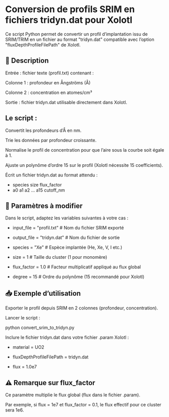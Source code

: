 # Conversion de profils SRIM en fichiers tridyn.dat pour Xolotl

Ce script Python permet de convertir un profil d’implantation issu de SRIM/TRIM en un fichier au format "tridyn.dat" compatible avec l’option "fluxDepthProfileFilePath" de Xolotl.

## 📄 Description

Entrée : fichier texte (profil.txt) contenant :

Colonne 1 : profondeur en Ångströms (Å)

Colonne 2 : concentration en atomes/cm³

Sortie : fichier tridyn.dat utilisable directement dans Xolotl.

## Le script :

Convertit les profondeurs d’Å en nm.

Trie les données par profondeur croissante.

Normalise le profil de concentration pour que l’aire sous la courbe soit égale à 1.

Ajuste un polynôme d’ordre 15 sur le profil (Xolotl nécessite 15 coefficients).

Écrit un fichier tridyn.dat au format attendu :

- species size flux_factor
- a0 a1 a2 ... a15 cutoff_nm

## 📌 Paramètres à modifier

Dans le script, adaptez les variables suivantes à votre cas :

- input_file = "profil.txt"   # Nom du fichier SRIM exporté

- output_file = "tridyn.dat"  # Nom du fichier de sortie

- species = "Xe"              # Espèce implantée (He, Xe, V, I etc.)

- size = 1                    # Taille du cluster (1 pour monomère)

- flux_factor = 1.0           # Facteur multiplicatif appliqué au flux global

- degree = 15                 # Ordre du polynôme (15 recommandé pour Xolotl)

## 📥 Exemple d’utilisation

Exporter le profil depuis SRIM en 2 colonnes (profondeur, concentration).

Lancer le script :

python convert_srim_to_tridyn.py


Inclure le fichier tridyn.dat dans votre fichier .param Xolotl :

- material = UO2

- fluxDepthProfileFilePath = tridyn.dat

- flux = 1.0e7


## ⚠️ Remarque sur flux_factor
Ce paramètre multiplie le flux global (flux dans le fichier .param).

Par exemple, si flux = 1e7 et flux_factor = 0.1, le flux effectif pour ce cluster sera 1e6.
